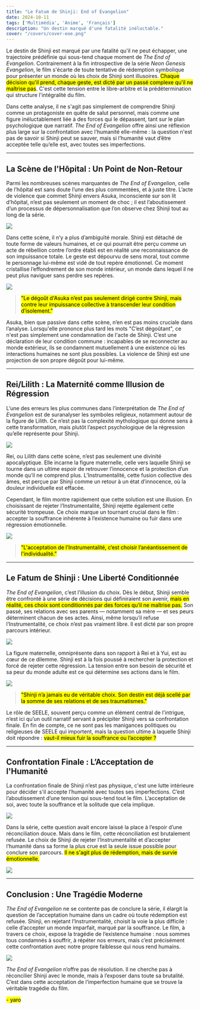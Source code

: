 ```yaml
---
title: "Le Fatum de Shinji: End of Evangelion"
date: 2024-10-11
tags: ['Multimédia', 'Anime', 'Français']
description: "Un destin marqué d'une fatalité inéluctable."
cover: "/covers/cover-eoe.png"
---
```


Le destin de Shinji est marqué par une fatalité qu'il ne peut échapper, une trajectoire prédéfinie qui sous-tend chaque moment de *The End of Evangelion*. Contrairement à la fin introspective de la série *Neon Genesis Evangelion*, le film s'écarte de toute tentative de rédemption symbolique pour présenter un monde où les choix de Shinji sont illusoires. <mark>Chaque décision qu'il prend, chaque geste, est dicté par un passé complexe qu'il ne maîtrise pas</mark>. C'est cette tension entre le libre-arbitre et la prédétermination qui structure l'intégralité du film.

Dans cette analyse, il ne s'agit pas simplement de comprendre Shinji comme un protagoniste en quête de salut personnel, mais comme une figure inéluctablement liée à des forces qui le dépassent, tant sur le plan psychologique que narratif. *The End of Evangelion* offre ainsi une réflexion plus large sur la confrontation avec l’humanité elle-même : la question n'est pas de savoir si Shinji peut se sauver, mais si l’humanité vaut d’être acceptée telle qu’elle est, avec toutes ses imperfections.

---

## La Scène de l'Hôpital : Un Point de Non-Retour

Parmi les nombreuses scènes marquantes de *The End of Evangelion*, celle de l’hôpital est sans doute l’une des plus commentées, et à juste titre. L’acte de violence que commet Shinji envers Asuka, inconsciente sur son lit d’hôpital, n’est pas seulement un moment de choc ; il est l’aboutissement d’un processus de dépersonnalisation que l’on observe chez Shinji tout au long de la série.

![](image-128.png)

Dans cette scène, il n’y a plus d’ambiguïté morale. Shinji est détaché de toute forme de valeurs humaines, et ce qui pourrait être perçu comme un acte de rébellion contre l’ordre établi est en réalité une reconnaissance de son impuissance totale. Le geste est dépourvu de sens moral, tout comme le personnage lui-même est vidé de tout repère émotionnel. Ce moment cristallise l’effondrement de son monde intérieur, un monde dans lequel il ne peut plus naviguer sans perdre ses repères.

![](image-130.png)

> <mark>"Le dégoût d'Asuka n’est pas seulement dirigé contre Shinji, mais contre leur impuissance collective à transcender leur condition d’isolement."</mark>

Asuka, bien que passive dans cette scène, n’en est pas moins cruciale dans l’analyse. Lorsqu'elle prononce plus tard les mots "C’est dégoûtant", ce n'est pas simplement une condamnation de l'acte de Shinji. C’est une déclaration de leur condition commune : incapables de se reconnecter au monde extérieur, ils se condamnent mutuellement à une existence où les interactions humaines ne sont plus possibles. La violence de Shinji est une projection de son propre dégoût pour lui-même.

---

## Rei/Lilith : La Maternité comme Illusion de Régression

L’une des erreurs les plus communes dans l’interprétation de *The End of Evangelion* est de suranalyser les symboles religieux, notamment autour de la figure de Lilith. Ce n’est pas la complexité mythologique qui donne sens à cette transformation, mais plutôt l’aspect psychologique de la régression qu’elle représente pour Shinji. 

![](image-133.png)

Rei, ou Lilith dans cette scène, n’est pas seulement une divinité apocalyptique. Elle incarne la figure maternelle, celle vers laquelle Shinji se tourne dans un ultime espoir de retrouver l’innocence et la protection d’un monde qu’il ne comprend plus. L’Instrumentalité, cette fusion collective des âmes, est perçue par Shinji comme un retour à un état d’innocence, où la douleur individuelle est effacée.

Cependant, le film montre rapidement que cette solution est une illusion. En choisissant de rejeter l’Instrumentalité, Shinji rejette également cette sécurité trompeuse. Ce choix marque un tournant crucial dans le film : accepter la souffrance inhérente à l’existence humaine ou fuir dans une régression émotionnelle.

![](image-131.png)

> <mark>"L'acceptation de l'Instrumentalité, c’est choisir l’anéantissement de l'individualité."</mark>

---

## Le Fatum de Shinji : Une Liberté Conditionnée

*The End of Evangelion*, c’est l’illusion du choix. Dès le début, Shinji semble être confronté à une série de décisions qui définiraient son avenir, <mark>mais en réalité, ces choix sont conditionnés par des forces qu’il ne maîtrise pas.</mark> Son passé, ses relations avec ses parents — notamment sa mère — et ses peurs déterminent chacun de ses actes. Ainsi, même lorsqu’il refuse l’Instrumentalité, ce choix n’est pas vraiment libre. Il est dicté par son propre parcours intérieur.

![](b8866afce449f1262a11b300a31bcbe8.jpg)

La figure maternelle, omniprésente dans son rapport à Rei et à Yui, est au cœur de ce dilemme. Shinji est à la fois poussé à rechercher la protection et forcé de rejeter cette régression. La tension entre son besoin de sécurité et sa peur du monde adulte est ce qui détermine ses actions dans le film.

![](image-132.png)

> <mark>"Shinji n’a jamais eu de véritable choix. Son destin est déjà scellé par la somme de ses relations et de ses traumatismes."</mark>

Le rôle de SEELE, souvent perçu comme un élément central de l'intrigue, n’est ici qu’un outil narratif servant à précipiter Shinji vers sa confrontation finale. En fin de compte, ce ne sont pas les manigances politiques ou religieuses de SEELE qui importent, mais la question ultime à laquelle Shinji doit répondre : <mark>vaut-il mieux fuir la souffrance ou l’accepter ?</mark>

---

## Confrontation Finale : L’Acceptation de l'Humanité

La confrontation finale de Shinji n’est pas physique, c'est une lutte intérieure pour décider s'il accepte l’humanité avec toutes ses imperfections. C’est l’aboutissement d’une tension qui sous-tend tout le film. L’acceptation de soi, avec toute la souffrance et la solitude que cela implique.

![](image-134.png)

Dans la série, cette question avait encore laissé la place à l’espoir d’une réconciliation douce. Mais dans le film, cette réconciliation est brutalement refusée. Le choix de Shinji de rejeter l’Instrumentalité et d’accepter l’humanité dans sa forme la plus crue est la seule issue possible pour conclure son parcours. <mark>Il ne s'agit plus de rédemption, mais de survie émotionnelle.</mark>

![](image-135.png)

---

## Conclusion : Une Tragédie Moderne

*The End of Evangelion* ne se contente pas de conclure la série, il élargit la question de l’acceptation humaine dans un cadre où toute rédemption est refusée. Shinji, en rejetant l’Instrumentalité, choisit la voie la plus difficile : celle d’accepter un monde imparfait, marqué par la souffrance. Le film, à travers ce choix, expose la tragédie de l’existence humaine : nous sommes tous condamnés à souffrir, à répéter nos erreurs, mais c’est précisément cette confrontation avec notre propre faiblesse qui nous rend humains.

![](image-136.png)

*The End of Evangelion* n’offre pas de résolution. Il ne cherche pas à réconcilier Shinji avec le monde, mais à l’exposer dans toute sa brutalité. C’est dans cette acceptation de l’imperfection humaine que se trouve la véritable tragédie du film.

<mark>- yaro</mark>
